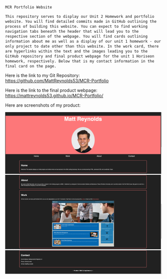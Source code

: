 ```
MCR Portfolio Website
```

```
This repository serves to display our Unit 2 Homework and portfolio website. You will find detailed commits made in GitHub outlining the process of building this website. You can expect to find working navigation tabs beneath the header that will lead you to the respective section of the webpage. You will find cards outlining information about me as well as a display of our unit 1 homework - our only project to date other than this website. In the work card, there are hyperlinks within the text and the images leading you to the GitHub repository and final product webpage for the unit 1 Horiseon homework, respectively. Below that is my contact information in the final card on the page.
```

Here is the link to my Git Repository: https://github.com/MattReynolds53/MCR-Portfolio

Here is the link to the final product webpage: https://mattreynolds53.github.io/MCR-Portfolio/

Here are screenshots of my product: 

<img src="./Assets/Images/MCR_Portfolio_Pic1.jpg" alt="Application Screenshots">
<img src="./Assets/Images/MCR_Portfolio_Pic2.jpg" alt="Application Screenshots">
<img src="./Assets/Images/MCR_Portfolio_Pic3.jpg" alt="Application Screenshots">
